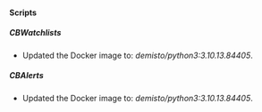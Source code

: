 
#### Scripts
##### CBWatchlists
- Updated the Docker image to: *demisto/python3:3.10.13.84405*.
##### CBAlerts
- Updated the Docker image to: *demisto/python3:3.10.13.84405*.
